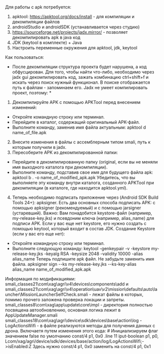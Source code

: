 Для работы с apk потребуется: 
1. apktool: https://apktool.org/docs/install - для компиляции и декомпиляции файлов
2. androidStudio и androidSDK (устанавливается через студию)
3. https://sourceforge.net/projects/jadx.mirror/ - позволяет декомпилировать apk в java код
4. JDK (keytool в комплекте) + Java
5. Настроить переменные окружения для apktool, jdk, keytool

Как пользоваться: 
* После декомпиляции структура проекта будет нарушена, а код обфусцирован. Для того, чтобы найти что-либо, необходимо через jadx gui декомпилировать код, зажать комбинацию ctrl+shift+f и искать через поиск нужный функционал. В поиске отображается путь к файлам - запоминаем его.  Jadx не умеет компилировать проект, поэтому: *
1) Декомпилируйте APK с помощью APKTool перед внесением изменений:
- Откройте командную строку или терминал.
- Перейдите в каталог, содержащий оригинальный APK-файл.
- Выполните команду, заменив имя файла актуальным: 
apktool d name_of_file.apk
2) Внесите изменения в файлы с ассемблерным типом smali, путь к которым получили в jadx. 
3) Пересоберите APK из декомпилированной папки:
- Перейдите в декомпилированную папку (original, если вы не меняли имя выходного каталога при декомпиляции).
- Выполните команду, подставив свое имя для будущего файла apk:
apktool b . -o name_of_modified_apk.apk 
 Убедитесь, что вы выполняете эту команду внутри каталога, созданного APKTool при декомпиляции (в каталоге, где находится apktool.yml).
4) Теперь необходимо подписать приложение через (Android SDK Build Tools 24+): apksigner. 
Есть два основных способа подписать APK: с помощью apksigner (рекомендуемый) и с помощью jarsigner (устаревший).
Важно: Вам понадобится keystore-файл (например, my-release-key.jks) и псевдоним ключа (например, alias_name) для подписи APK. Если у вас еще нет keystore, его нужно создать с помощью keytool, который входит в состав JDK.
Создание Keystore (если у вас его еще нет):
- Откройте командную строку или терминал.
- Выполните следующую команду:
keytool -genkeypair -v -keystore my-release-key.jks -keyalg RSA -keysize 2048 -validity 10000 -alias alias_name
Теперь подпишите apk файл. Не забудьте заменить имя файла. 
apksigner sign --ks my-release-key.jks --ks-key-alias alias_name name_of_modified_apk.apk

Информация по модификациями:
smali_classes21\com\xag\agri\v4\devices\components\add и smali_classes21\com\xag\agri\v4\operation\uav\v2\mission\defaults\auto\launcher\MissionLauncherSelfCheck.smali - лежат файлы в которых, помимо прочего заложена проверка локации и запреты.
smali_classes8\com\xag\app\update\core\impl - директория полностью посвящена автообновлению, основная логика лежит в AppUpdateManager.smali
smali_classes18\com\xag\agri\device\sdk\devices\base\action\log - LogActionsWifi - в файле реализуются методы для получения данных с дрона. Включаетя путем изменения этого кода:
    # Инициализируем флаг значением false по умолчанию
    const/4 p1, 0x0
    .line 11
    iput-boolean p1, p0, Lcom/xag/agri/device/sdk/devices/base/action/log/LogActionsWifi;->isEnabled:Z
Здесь нужно const/4 p1, 0x0 заменить на const/4 p1, 0x1

